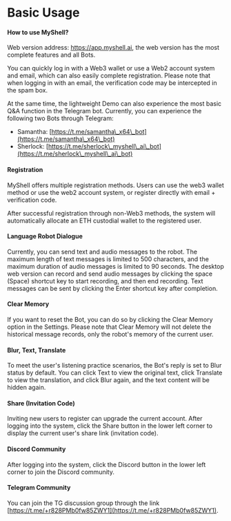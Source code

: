 # Basic Usage

#### How to use MyShell?

Web version address: https://app.myshell.ai, the web version has the most complete features and all Bots.

You can quickly log in with a Web3 wallet or use a Web2 account system and email, which can also easily complete registration. Please note that when logging in with an email, the verification code may be intercepted in the spam box.

At the same time, the lightweight Demo can also experience the most basic Q&A function in the Telegram bot. Currently, you can experience the following two Bots through Telegram:

* Samantha: [https://t.me/samantha\_x64\_bot](https://t.me/samantha\_x64\_bot)
* Sherlock: [https://t.me/sherlock\_myshell\_ai\_bot](https://t.me/sherlock\_myshell\_ai\_bot)

#### Registration

MyShell offers multiple registration methods. Users can use the web3 wallet method or use the web2 account system, or register directly with email + verification code.

After successful registration through non-Web3 methods, the system will automatically allocate an ETH custodial wallet to the registered user.

#### Language Robot Dialogue

Currently, you can send text and audio messages to the robot. The maximum length of text messages is limited to 500 characters, and the maximum duration of audio messages is limited to 90 seconds. The desktop web version can record and send audio messages by clicking the space (Space) shortcut key to start recording, and then end recording. Text messages can be sent by clicking the Enter shortcut key after completion.

#### Clear Memory

If you want to reset the Bot, you can do so by clicking the Clear Memory option in the Settings. Please note that Clear Memory will not delete the historical message records, only the robot's memory of the current user.

#### Blur, Text, Translate

To meet the user's listening practice scenarios, the Bot's reply is set to Blur status by default. You can click Text to view the original text, click Translate to view the translation, and click Blur again, and the text content will be hidden again.

#### Share (Invitation Code)

Inviting new users to register can upgrade the current account. After logging into the system, click the Share button in the lower left corner to display the current user's share link (invitation code).

#### Discord Community

After logging into the system, click the Discord button in the lower left corner to join the Discord community.

#### Telegram Community

You can join the TG discussion group through the link [https://t.me/+r828PMb0fw85ZWY1](https://t.me/+r828PMb0fw85ZWY1).